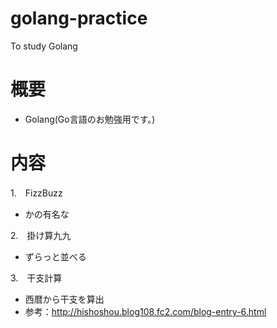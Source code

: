 # golang-practice
To study Golang

# 概要
- Golang(Go言語のお勉強用です。)

# 内容
1.　FizzBuzz
  - かの有名な
  
2.　掛け算九九
  - ずらっと並べる
  
3.　干支計算
  - 西暦から干支を算出
  - 参考：http://hishoshou.blog108.fc2.com/blog-entry-6.html
